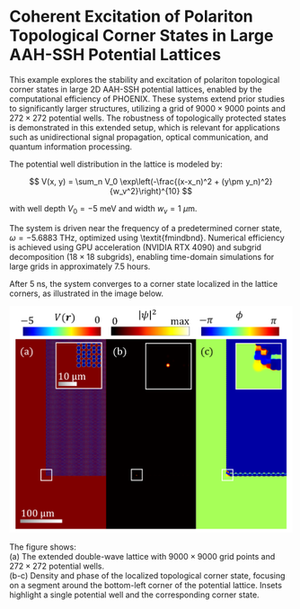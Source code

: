 # Coherent Excitation of Polariton Topological Corner States in Large AAH-SSH Potential Lattices

This example explores the stability and excitation of polariton topological corner states in large 2D AAH-SSH potential lattices, enabled by the computational efficiency of PHOENIX. These systems extend prior studies to significantly larger structures, utilizing a grid of $9000 \times 9000$ points and $272 \times 272$ potential wells. The robustness of topologically protected states is demonstrated in this extended setup, which is relevant for applications such as unidirectional signal propagation, optical communication, and quantum information processing.

The potential well distribution in the lattice is modeled by:

$$
V(x, y) = \sum_n V_0 \exp\left(-\frac{(x-x_n)^2 + (y\pm y_n)^2}{w_v^2}\right)^{10}
$$

with well depth $V_0 = -5~\text{meV}$ and width $w_v = 1~\mu\text{m}$.

The system is driven near the frequency of a predetermined corner state, $\omega = -5.6883~\text{THz}$, optimized using \textit{fmindbnd}. Numerical efficiency is achieved using GPU acceleration (NVIDIA RTX 4090) and subgrid decomposition ($18 \times 18$ subgrids), enabling time-domain simulations for large grids in approximately 7.5 hours.

After $5~\text{ns}$, the system converges to a corner state localized in the lattice corners, as illustrated in the image below.


![example1_overview_tc2.png](example1_overview_tc2.png)

The figure shows:  
(a) The extended double-wave lattice with $9000 \times 9000$ grid points and $272 \times 272$ potential wells.  
(b-c) Density and phase of the localized topological corner state, focusing on a segment around the bottom-left corner of the potential lattice. Insets highlight a single potential well and the corresponding corner state.